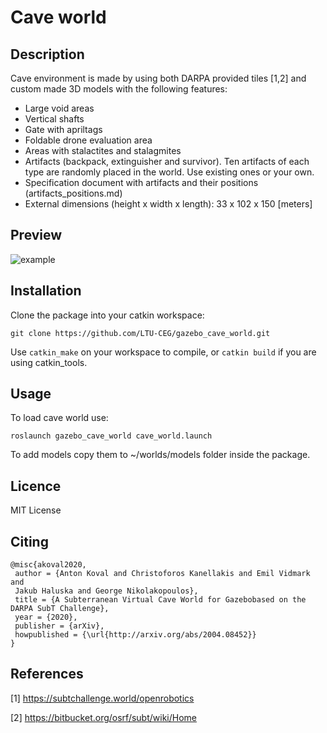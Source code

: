 Cave world
=============

## Description

Cave environment is made by using both DARPA provided tiles [1,2] and custom made 3D models with the following features:

* Large void areas
* Vertical shafts
* Gate with apriltags
* Foldable drone evaluation area
* Areas with stalactites and stalagmites
* Artifacts (backpack, extinguisher and survivor). Ten artifacts of each type are randomly placed in the world. Use existing ones or your own.
* Specification document with artifacts and their positions (artifacts_positions.md)
* External dimensions (height x width x length): 33 x 102 x 150 [meters]

## Preview
![example](https://i.imgur.com/abEjFWr.png)


## Installation

Clone the package into your catkin workspace:
```
git clone https://github.com/LTU-CEG/gazebo_cave_world.git
```
Use `catkin_make` on your workspace to compile, or `catkin build` if you are using catkin_tools.

## Usage

To load cave world use:
```
roslaunch gazebo_cave_world cave_world.launch
```

To add models copy them to ~/worlds/models folder inside the package.

## Licence

MIT License

## Citing

```
@misc{akoval2020,
 author = {Anton Koval and Christoforos Kanellakis and Emil Vidmark and
 Jakub Haluska and George Nikolakopoulos},
 title = {A Subterranean Virtual Cave World for Gazebobased on the DARPA SubT Challenge},
 year = {2020},
 publisher = {arXiv},
 howpublished = {\url{http://arxiv.org/abs/2004.08452}}
}
```

## References

[1] https://subtchallenge.world/openrobotics

[2] https://bitbucket.org/osrf/subt/wiki/Home
